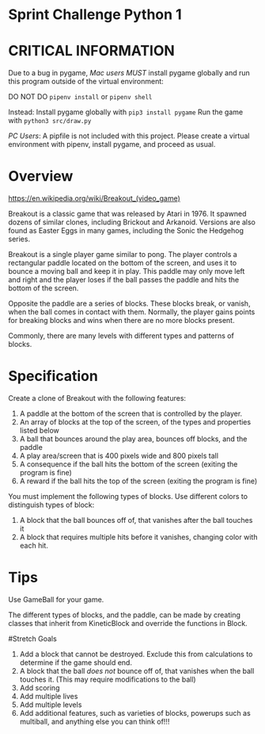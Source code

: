 # Sprint Challenge Python 1

# CRITICAL INFORMATION
Due to a bug in pygame, *Mac users* _MUST_ install pygame globally and run this program
outside of the virtual environment:

DO NOT DO `pipenv install` or `pipenv shell`

Instead:
Install pygame globally with `pip3 install pygame`
Run the game with `python3 src/draw.py`

*PC Users*:  A pipfile is not included with this project.  Please create a virtual environment with pipenv, install pygame, and proceed as usual.  

# Overview

https://en.wikipedia.org/wiki/Breakout_(video_game)

Breakout is a classic game that was released by Atari in 1976.  It spawned dozens of
similar clones, including Brickout and Arkanoid.  Versions are also found as Easter Eggs in many games, including the Sonic the Hedgehog series.

Breakout is a single player game similar to pong.  The player controls a rectangular paddle located on the bottom of the screen, and uses it to bounce a moving ball and keep it in play.  This paddle may only move left and right and the player loses if the ball passes the paddle and hits the bottom of the screen.  

Opposite the paddle are a series of blocks.  These blocks break, or vanish, when the ball comes in contact with them.  Normally, the player gains points for breaking blocks and wins when there are no more blocks present.

Commonly, there are many levels with different types and patterns of blocks.

# Specification

Create a clone of Breakout with the following features:

1.  A paddle at the bottom of the screen that is controlled by the player.
2.  An array of blocks at the top of the screen, of the types and properties listed below
3.  A ball that bounces around the play area, bounces off blocks, and the paddle
4.  A play area/screen that is 400 pixels wide and 800 pixels tall
5.  A consequence if the ball hits the bottom of the screen (exiting the program is fine)
6.  A reward if the ball hits the top of the screen (exiting the program is fine)

You must implement the following types of blocks.  Use different colors to distinguish types of block:
1.  A block that the ball bounces off of, that vanishes after the ball touches it
2.  A block that requires multiple hits before it vanishes, changing color with each hit.

# Tips
Use GameBall for your game.

The different types of blocks, and the paddle, can be made by creating classes that inherit from KineticBlock and override the functions in Block.

#Stretch Goals
1.  Add a block that cannot be destroyed.  Exclude this from calculations to determine if the game should end.
2.  A block that the ball _does not_ bounce off of, that vanishes when the ball touches it.  (This may require modifications to the ball)
3.  Add scoring
4.  Add multiple lives
5.  Add multiple levels
6.  Add additional features, such as varieties of blocks, powerups such as multiball, and anything else you can think of!!!

